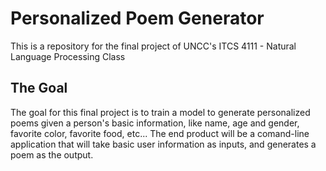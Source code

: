 # Personalized Poem Generator

This is a repository for the final project of UNCC's ITCS 4111 - Natural Language Processing Class

## The Goal
The goal for this final project is to train a model to generate personalized poems given a person's basic information, like name, age and gender, favorite color, favorite food, etc... The end product will be a comand-line application that will take basic user information as inputs, and generates a poem as the output.
